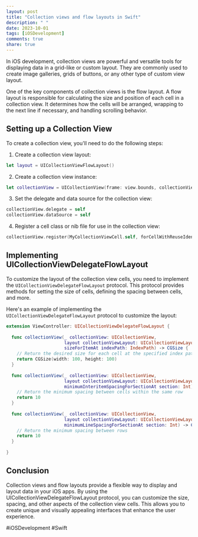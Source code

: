```yaml
---
layout: post
title: "Collection views and flow layouts in Swift"
description: " "
date: 2023-10-01
tags: [iOSDevelopment]
comments: true
share: true
---
```


In iOS development, collection views are powerful and versatile tools for displaying data in a grid-like or custom layout. They are commonly used to create image galleries, grids of buttons, or any other type of custom view layout.

One of the key components of collection views is the flow layout. A flow layout is responsible for calculating the size and position of each cell in a collection view. It determines how the cells will be arranged, wrapping to the next line if necessary, and handling scrolling behavior.

## Setting up a Collection View

To create a collection view, you'll need to do the following steps:

1. Create a collection view layout: 
```swift
let layout = UICollectionViewFlowLayout()
```

2. Create a collection view instance:
```swift
let collectionView = UICollectionView(frame: view.bounds, collectionViewLayout: layout)
```

3. Set the delegate and data source for the collection view:
```swift
collectionView.delegate = self
collectionView.dataSource = self
```

4. Register a cell class or nib file for use in the collection view:
```swift
collectionView.register(MyCollectionViewCell.self, forCellWithReuseIdentifier: "MyCell")
```

## Implementing UICollectionViewDelegateFlowLayout

To customize the layout of the collection view cells, you need to implement the `UICollectionViewDelegateFlowLayout` protocol. This protocol provides methods for setting the size of cells, defining the spacing between cells, and more.

Here's an example of implementing the `UICollectionViewDelegateFlowLayout` protocol to customize the layout:

```swift
extension ViewController: UICollectionViewDelegateFlowLayout {
  
  func collectionView(_ collectionView: UICollectionView,
                      layout collectionViewLayout: UICollectionViewLayout,
                      sizeForItemAt indexPath: IndexPath) -> CGSize {
    // Return the desired size for each cell at the specified index path
    return CGSize(width: 100, height: 100)
  }
  
  func collectionView(_ collectionView: UICollectionView,
                      layout collectionViewLayout: UICollectionViewLayout,
                      minimumInteritemSpacingForSectionAt section: Int) -> CGFloat {
    // Return the minimum spacing between cells within the same row
    return 10
  }
  
  func collectionView(_ collectionView: UICollectionView,
                      layout collectionViewLayout: UICollectionViewLayout,
                      minimumLineSpacingForSectionAt section: Int) -> CGFloat {
    // Return the minimum spacing between rows
    return 10
  }
  
}
```

## Conclusion

Collection views and flow layouts provide a flexible way to display and layout data in your iOS apps. By using the UICollectionViewDelegateFlowLayout protocol, you can customize the size, spacing, and other aspects of the collection view cells. This allows you to create unique and visually appealing interfaces that enhance the user experience.

#iOSDevelopment #Swift
